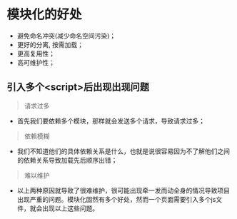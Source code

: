# 模块化的好处
- 避免命名冲突(减少命名空间污染)；
- 更好的分离, 按需加载；
- 更高复用性；
- 高可维护性；


## 引入多个\<script\>后出现出现问题

> 请求过多
- 首先我们要依赖多个模块，那样就会发送多个请求，导致请求过多；
> 依赖模糊
- 我们不知道他们的具体依赖关系是什么，也就是说很容易因为不了解他们之间的依赖关系导致加载先后顺序出错；
> 难以维护
- 以上两种原因就导致了很难维护，很可能出现牵一发而动全身的情况导致项目出现严重的问题。模块化固然有多个好处，然而一个页面需要引入多个js文件，就会出现以上这些问题。